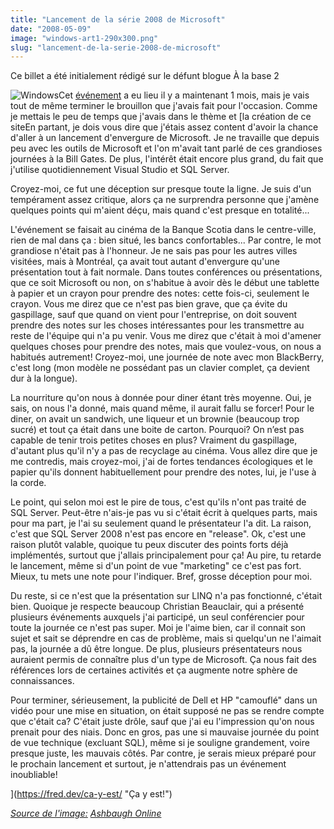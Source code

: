 ```yaml
---
title: "Lancement de la série 2008 de Microsoft"
date: "2008-05-09"
image: "windows-art1-290x300.png"
slug: "lancement-de-la-serie-2008-de-microsoft"
---
```


Ce billet a été initialement rédigé sur le défunt blogue À la base 2

![Windows](images/windows-art1-290x300.png "Windows")Cet [événement](https://www.microsoft.com/canada/fr/heroeshappenhere/register/default.mspx "Héros en action ici - Lancement Microsoft 2008") a eu lieu il y a maintenant 1 mois, mais je vais tout de même terminer le brouillon que j'avais fait pour l'occasion. Comme je mettais le peu de temps que j'avais dans le thème et [la création de ce siteEn partant, je dois vous dire que j'étais assez content d'avoir la chance d'aller à un lancement d'envergure de Microsoft. Je ne travaille que depuis peu avec les outils de Microsoft et l'on m'avait tant parlé de ces grandioses journées à la Bill Gates. De plus, l'intérêt était encore plus grand, du fait que j'utilise quotidiennement Visual Studio et SQL Server.

Croyez-moi, ce fut une déception sur presque toute la ligne. Je suis d'un tempérament assez critique, alors ça ne surprendra personne que j'amène quelques points qui m'aient déçu, mais quand c'est presque en totalité...

L'événement se faisait au cinéma de la Banque Scotia dans le centre-ville, rien de mal dans ça : bien situé, les bancs confortables... Par contre, le mot grandiose n'était pas à l'honneur. Je ne sais pas pour les autres villes visitées, mais à Montréal, ça avait tout autant d'envergure qu'une présentation tout à fait normale. Dans toutes conférences ou présentations, que ce soit Microsoft ou non, on s'habitue à avoir dès le début une tablette à papier et un crayon pour prendre des notes: cette fois-ci, seulement le crayon. Vous me direz que ce n'est pas bien grave, que ça évite du gaspillage, sauf que quand on vient pour l'entreprise, on doit souvent prendre des notes sur les choses intéressantes pour les transmettre au reste de l'équipe qui n'a pu venir. Vous me direz que c'était à moi d'amener quelques choses pour prendre des notes, mais que voulez-vous, on nous a habitués autrement! Croyez-moi, une journée de note avec mon BlackBerry, c'est long (mon modèle ne possédant pas un clavier complet, ça devient dur à la longue).

La nourriture qu'on nous à donnée pour diner étant très moyenne. Oui, je sais, on nous l'a donné, mais quand même, il aurait fallu se forcer! Pour le diner, on avait un sandwich, une liqueur et un brownie (beaucoup trop sucré) et tout ça était dans une boite de carton. Pourquoi? On n’est pas capable de tenir trois petites choses en plus? Vraiment du gaspillage, d'autant plus qu'il n'y a pas de recyclage au cinéma. Vous allez dire que je me contredis, mais croyez-moi, j'ai de fortes tendances écologiques et le papier qu'ils donnent habituellement pour prendre des notes, lui, je l'use à la corde.

Le point, qui selon moi est le pire de tous, c'est qu'ils n'ont pas traité de SQL Server. Peut-être n'ais-je pas vu si c'était écrit à quelques parts, mais pour ma part, je l'ai su seulement quand le présentateur l'a dit. La raison, c'est que SQL Server 2008 n'est pas encore en "release". Ok, c'est une raison plutôt valable, quoique tu peux discuter des points forts déjà implémentés, surtout que j'allais principalement pour ça! Au pire, tu retarde le lancement, même si d'un point de vue "marketing" ce c'est pas fort. Mieux, tu mets une note pour l'indiquer. Bref, grosse déception pour moi.

Du reste, si ce n'est que la présentation sur LINQ n'a pas fonctionné, c'était bien. Quoique je respecte beaucoup Christian Beauclair, qui a présenté plusieurs événements auxquels j'ai participé, un seul conférencier pour toute la journée ce n'est pas super. Moi je l'aime bien, car il connait son sujet et sait se déprendre en cas de problème, mais si quelqu'un ne l'aimait pas, la journée a dû être longue. De plus, plusieurs présentateurs nous auraient permis de connaître plus d'un type de Microsoft. Ça nous fait des références lors de certaines activités et ça augmente notre sphère de connaissances.

Pour terminer, sérieusement, la publicité de Dell et HP "camouflé" dans un vidéo pour une mise en situation, on était supposé ne pas se rendre compte que c'était ca? C'était juste drôle, sauf que j'ai eu l'impression qu'on nous prenait pour des niais. Donc en gros, pas une si mauvaise journée du point de vue technique (excluant SQL), même si je souligne grandement, voire presque juste, les mauvais côtés. Par contre, je serais mieux préparé pour le prochain lancement et surtout, je n'attendrais pas un événement inoubliable!

](https://fred.dev/ca-y-est/ "Ça y est!")

[_Source de l'image:_](https://fred.dev/ca-y-est/ "Ça y est!") _[Ashbaugh Online](https://www.ashbaughonline.com/ "Source de l'image")_
